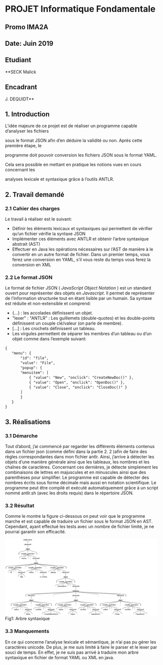 # PROJET Informatique Fondamentale

## Promo IMA2A

## Date: Juin 2019

## Etudiant

**SECK Malick 

## Encadrant

J. DEQUIDT**


## 1. Introduction

L’idée majeure de ce projet est de réaliser un programme capable d’analyser les fichiers

sous le format JSON afin d’en déduire la validité ou non. Après cette première étape, le

programme doit pouvoir conversion les fichiers JSON sous le format YAML.

Cela sera possible en mettant en pratique les notions vues en cours concernant les

analyses lexicale et syntaxique grâce à l’outils ANTLR.

## 2. Travail demandé

### 2.1 Cahier des charges

Le travail à réaliser est le suivant:

- Définir les éléments lexicaux et syntaxiques qui permettent de vérifier qu’un fichier vérifie la syntaxe JSON
- Implémenter ces éléments avec ANTLR et obtenir l’arbre syntaxique abstrait (AST)
- Effectuer en Java les opérations nécessaires sur l’AST de manière à le convertir en un autre format de fichier. Dans un premier temps, vous ferez une conversion en YAML, s’il vous reste du temps vous ferez la conversion en XML

### 2.2 Le format JSON

Le format de fichier JSON ( _JavaScript Object Notation_ ) est un standard ouvert pour
représenter des objets en _Javascript_. Il permet de représenter de l’information
structurée tout en étant lisible par un humain. Sa syntaxe est réduite et non-extensible
et comprend:

- {...} : les accolades définissent un objet.
- "lexer" : "ANTLR" : Les guillemets (double-quotes) et les double-points définissent un couple clé/valeur (on parle de membre).
- [...] : Les crochets définissent un tableau.
- Les virgules permettent de séparer les membres d’un tableau ou d’un objet comme dans l’exemple suivant:

 ```
{
    "menu": {
        "id": "file",
        "value": "File",
        "popup": {
        "menuitem": [
            { "value": "New", "onclick": "CreateNewDoc()" },
            { "value": "Open", "onclick": "OpenDoc()" },
            { "value": "Close", "onclick": "CloseDoc()" }
        ]
        }
    }
}
 ```
## 3. Réalisations

### 3.1 Démarche

Tout d’abord, j’ai commencé par regarder les différents éléments contenus dans un
fichier json (comme défini dans la partie 2. 2 )afin de faire des règles correspondantes
dans mon fichier antlr.
Ainsi, j’arrive à détecter les objets d’une manière générale ainsi que les tableaux, les
nombres et les chaînes de caractères.
Concernant ces dernières, je détecte simplement les combinaisons de lettres en
majuscules et en minuscules ainsi que des parenthèses pour simplifier.
Le programme est capable de détecter des nombres écrits sous forme décimale mais
aussi en notation scientifique.
Le programme peut être compilé et exécuté automatiquement grâce à un script nommé
antlr.sh (avec les droits requis) dans le répertoire JSON.

### 3.2 Résultat

Comme le montre la figure ci-dessous on peut voir que le programme marche et est
capable de traduire un fichier sous le format JSON en AST.
Cependant, ayant effectué les tests avec un nombre de fichier limité, je ne pourrai
garantir son efficacité.


[<img src="antlr4_parse_tree.png" width="500">](antlr4_parse_tree.png)
Fig1: Arbre syntaxique


### 3.3 Manquements

En ce qui concerne l’analyse lexicale et sémantique, je n’ai pas pu gérer les caractères
unicode. De plus, je me suis limité à faire le parser et le lexer par souci de temps. En
effet, je ne suis pas arrivé à traduire mon arbre syntaxique en fichier de format YAML ou
XML en java.



